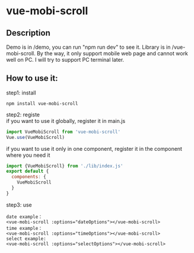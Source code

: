 # vue-mobi-scroll
Description
------
Demo is in /demo, you can run "npm run dev" to see it.
Library is in /vue-mobi-scroll.
By the way, it only support mobile web page and cannot work well on PC. I will try to support PC terminal later.

How to use it:
------
step1: install<br>
```
npm install vue-mobi-scroll
```
step2: registe<br>
if you want to use it globally, register it in main.js<br>
```javascript
import VueMobiScroll from 'vue-mobi-scroll'
Vue.use(VueMobiScroll)
```
if you want to use it only in one component, register it in the component where you need it

```javascript
import {VueMobiScroll} from './lib/index.js'
export default {
  components: {
    VueMobiScroll
  }
}
```
step3: use
```
date example：
<vue-mobi-scroll :options="dateOptions"></vue-mobi-scroll>
time example：
<vue-mobi-scroll :options="timeOptions"></vue-mobi-scroll>
select example:
<vue-mobi-scroll :options="selectOptions"></vue-mobi-scroll>
```
